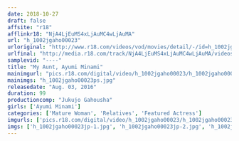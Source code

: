 ```yaml
---
date: 2018-10-27
draft: false
affsite: "r18"
afflinkr18: "NjA4LjEuMS4xLjAuMC4wLjAuMA"
url: "h_1002jgaho00023"
urloriginal: "http://www.r18.com/videos/vod/movies/detail/-/id=h_1002jgaho00023"
urlfinal: "http://media.r18.com/track/NjA4LjEuMS4xLjAuMC4wLjAuMA/videos/vod/movies/detail/-/id=h_1002jgaho00023"
samplevid: "----"
title: "My Aunt, Ayumi Minami"
mainimgurl: "pics.r18.com/digital/video/h_1002jgaho00023/h_1002jgaho00023ps.jpg"
mainimgs: "h_1002jgaho00023ps.jpg"
releasedate: "Aug. 03, 2016"
duration: 99
productioncomp: "Jukujo Gahousha"
girls: ['Ayumi Minami']
categories: ['Mature Woman', 'Relatives', 'Featured Actress']
imgurls: ['pics.r18.com/digital/video/h_1002jgaho00023/h_1002jgaho00023jp-1.jpg', 'pics.r18.com/digital/video/h_1002jgaho00023/h_1002jgaho00023jp-2.jpg', 'pics.r18.com/digital/video/h_1002jgaho00023/h_1002jgaho00023jp-3.jpg', 'pics.r18.com/digital/video/h_1002jgaho00023/h_1002jgaho00023jp-4.jpg', 'pics.r18.com/digital/video/h_1002jgaho00023/h_1002jgaho00023jp-5.jpg', 'pics.r18.com/digital/video/h_1002jgaho00023/h_1002jgaho00023jp-6.jpg', 'pics.r18.com/digital/video/h_1002jgaho00023/h_1002jgaho00023jp-7.jpg', 'pics.r18.com/digital/video/h_1002jgaho00023/h_1002jgaho00023jp-8.jpg', 'pics.r18.com/digital/video/h_1002jgaho00023/h_1002jgaho00023jp-9.jpg', 'pics.r18.com/digital/video/h_1002jgaho00023/h_1002jgaho00023jp-10.jpg', 'pics.r18.com/digital/video/h_1002jgaho00023/h_1002jgaho00023jp-11.jpg', 'pics.r18.com/digital/video/h_1002jgaho00023/h_1002jgaho00023jp-12.jpg', 'pics.r18.com/digital/video/h_1002jgaho00023/h_1002jgaho00023jp-13.jpg', 'pics.r18.com/digital/video/h_1002jgaho00023/h_1002jgaho00023jp-14.jpg', 'pics.r18.com/digital/video/h_1002jgaho00023/h_1002jgaho00023jp-15.jpg', 'pics.r18.com/digital/video/h_1002jgaho00023/h_1002jgaho00023jp-16.jpg', 'pics.r18.com/digital/video/h_1002jgaho00023/h_1002jgaho00023jp-17.jpg', 'pics.r18.com/digital/video/h_1002jgaho00023/h_1002jgaho00023jp-18.jpg', 'pics.r18.com/digital/video/h_1002jgaho00023/h_1002jgaho00023jp-19.jpg', 'pics.r18.com/digital/video/h_1002jgaho00023/h_1002jgaho00023jp-20.jpg']
imgs: ['h_1002jgaho00023jp-1.jpg', 'h_1002jgaho00023jp-2.jpg', 'h_1002jgaho00023jp-3.jpg', 'h_1002jgaho00023jp-4.jpg', 'h_1002jgaho00023jp-5.jpg', 'h_1002jgaho00023jp-6.jpg', 'h_1002jgaho00023jp-7.jpg', 'h_1002jgaho00023jp-8.jpg', 'h_1002jgaho00023jp-9.jpg', 'h_1002jgaho00023jp-10.jpg', 'h_1002jgaho00023jp-11.jpg', 'h_1002jgaho00023jp-12.jpg', 'h_1002jgaho00023jp-13.jpg', 'h_1002jgaho00023jp-14.jpg', 'h_1002jgaho00023jp-15.jpg', 'h_1002jgaho00023jp-16.jpg', 'h_1002jgaho00023jp-17.jpg', 'h_1002jgaho00023jp-18.jpg', 'h_1002jgaho00023jp-19.jpg', 'h_1002jgaho00023jp-20.jpg']
---
```

